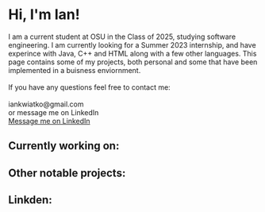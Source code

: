 <h1>Hi, I'm Ian! <br/></h1>
<p>
I am a current student at OSU in the Class of 2025, studying software engineering.
I am currently looking for a Summer 2023 internship, and have experince with Java, C++ and HTML along with a few other languages.
This page contains some of my projects, both personal and some that have been implemented in a buisness enviornment.
  <br>
  <br>
If you have any questions feel free to contact me:
  <br>
  <br>
iankwiatko@gmail.com
  <br>
or message me on LinkedIn
  <br>
<a href="https://www.linkedin.com/in/iankwaitko">Message me on LinkedIn</a>

<h2>Currently working on:</h2>

<h2>Other notable projects:</h2>

<h2>Linkden:</h2>
  

